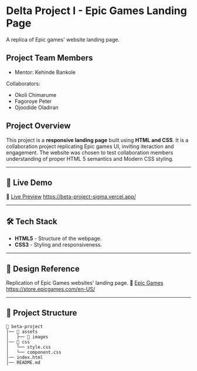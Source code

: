 # **Delta Project I - Epic Games Landing Page**



A replica of Epic games' website landing page. 


## **Project Team Members**

- Mentor: Kehinde Bankole

Collaborators: 
 - Okoli Chimarume
 - Fagoroye Peter
 - Ojoodide Oladiran




## **Project Overview**

This project is a **responsive landing page** built using **HTML and CSS**. It is a collaboration project replicating Epic games UI, inviting iteraction and engagement. The website was chosen to test collaboration members understanding of proper HTML 5 semantics and Modern CSS styling. 

---

## 🚀 **Live Demo**

🔗 [Live Preview](#) https://beta-project-sigma.vercel.app/

---

## 🛠 **Tech Stack**

- **HTML5** - Structure of the webpage.
- **CSS3** - Styling and responsiveness.

---

## 📖 **Design Reference**

Replication of Epic Games websites' landing page.
🔗 [Epic Games](#) https://store.epicgames.com/en-US/

---

## 📂 **Project Structure**

```
📁 beta-project
│── 📂 assets
│   ├── 📂 images
│── 📂 css
│   └── style.css
│   └── component.css
│── index.html
│── README.md
```